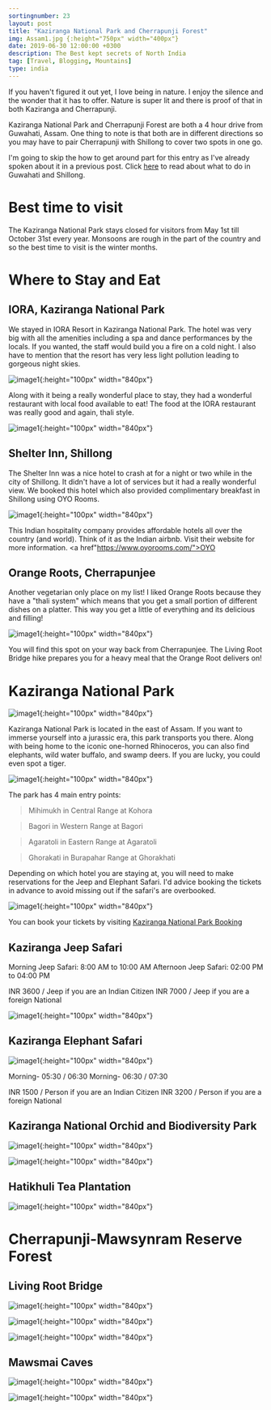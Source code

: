 ```yaml
---
sortingnumber: 23
layout: post
title: "Kaziranga National Park and Cherrapunji Forest"
img: Assam1.jpg {:height="750px" width="400px"}
date: 2019-06-30 12:00:00 +0300
description: The Best kept secrets of North India
tag: [Travel, Blogging, Mountains]
type: india
---
```


If you haven't figured it out yet, I love being in nature. I enjoy the silence and the wonder that it has to offer. Nature is super lit and there is proof of that in both Kaziranga and Cherrapunji.

Kaziranga National Park and Cherrapunji Forest are both a 4 hour drive from Guwahati, Assam. One thing to note is that both are in different directions so you may have to pair Cherrapunji with Shillong to cover two spots in one go.

I'm going to skip the how to get around part for this entry as I've already spoken about it in a previous post. Click <a href="https://theduckingtraveller.com/assam/">here</a> to read about what to do in Guwahati and Shillong.

# Best time to visit

The Kaziranga National Park stays closed for visitors from May 1st till October 31st every year. Monsoons are rough in the part of the country and so the best time to visit is the winter months.

# Where to Stay and Eat

## IORA, Kaziranga National Park

We stayed in IORA Resort in Kaziranga National Park. The hotel was very big with all the amenities including a spa and dance performances by the locals. If you wanted, the staff would build you a fire on a cold night. I also have to mention that the resort has very less light pollution leading to gorgeous night skies.

![image1]({{site.baseurl}}/assets/img/Assam/i27.jpg){:height="100px" width="840px"}

Along with it being a really wonderful place to stay, they had a wonderful restaurant with local food available to eat! The food at the IORA restaurant was really good and again, thali style.

![image1]({{site.baseurl}}/assets/img/Assam/f2.jpg){:height="100px" width="840px"}

## Shelter Inn, Shillong

The Shelter Inn was a nice hotel to crash at for a night or two while in the city of Shillong. It didn't have a lot of services but it had a really wonderful view. We booked this hotel which also provided complimentary breakfast in Shillong using OYO Rooms.

![image1]({{site.baseurl}}/assets/img/Assam/i3.jpg){:height="100px" width="840px"}

This Indian hospitality company provides affordable hotels all over the country (and world). Think of it as the Indian airbnb. Visit their website for more information. <a href"https://www.oyorooms.com/">OYO</a>

## Orange Roots, Cherrapunjee

Another vegetarian only place on my list! I liked Orange Roots because they have a "thali system" which means that you get a small portion of different dishes on a platter. This way you get a little of everything and its delicious and filling!

![image1]({{site.baseurl}}/assets/img/Assam/f3.jpg){:height="100px" width="840px"}

You will find this spot on your way back from Cherrapunjee. The Living Root Bridge hike prepares you for a heavy meal that the Orange Root delivers on!

# Kaziranga National Park

![image1]({{site.baseurl}}/assets/img/Assam/i14.jpg){:height="100px" width="840px"}


Kaziranga National Park is located in the east of Assam. If you want to immerse yourself into a jurassic era, this park transports you there. Along with being home to the iconic one-horned Rhinoceros, you can also find elephants, wild water buffalo, and swamp deers. If you are lucky, you could even spot a tiger.

![image1]({{site.baseurl}}/assets/img/Assam/i12.jpg){:height="100px" width="840px"}

The park has 4 main entry points:
> Mihimukh in Central Range at Kohora

> Bagori in Western Range at Bagori

> Agaratoli in Eastern Range at Agaratoli

> Ghorakati in Burapahar Range at Ghorakhati

Depending on which hotel you are staying at, you will need to make reservations for the Jeep and Elephant Safari. I'd advice booking the tickets in advance to avoid missing out if the safari's are overbooked.

![image1]({{site.baseurl}}/assets/img/Assam/z.jpg){:height="100px" width="840px"}

You can book your tickets by visiting <a href="http://www.kaziranganationalpark-india.com/online-kaziranga-safari-booking.html">Kaziranga National Park Booking</a>

## Kaziranga Jeep Safari


Morning Jeep Safari: 8:00 AM to 10:00 AM
Afternoon Jeep Safari: 02:00 PM to 04:00 PM

INR 3600 / Jeep if you are an Indian Citizen
INR 7000 / Jeep if you are a foreign National

![image1]({{site.baseurl}}/assets/img/Assam/i13.jpg){:height="100px" width="840px"}



## Kaziranga Elephant Safari

![image1]({{site.baseurl}}/assets/img/Assam/a.jpg){:height="100px" width="840px"}


Morning- 05:30 / 06:30
Morning- 06:30 / 07:30

INR 1500 / Person if you are an Indian Citizen
INR 3200 / Person if you are a foreign National

## Kaziranga National Orchid and Biodiversity Park

![image1]({{site.baseurl}}/assets/img/Assam/i17.jpg){:height="100px" width="840px"}

![image1]({{site.baseurl}}/assets/img/Assam/i18.jpg){:height="100px" width="840px"}


## Hatikhuli Tea Plantation

![image1]({{site.baseurl}}/assets/img/Assam/i16.jpg){:height="100px" width="840px"}


# Cherrapunji-Mawsynram Reserve Forest

## Living Root Bridge

![image1]({{site.baseurl}}/assets/img/Assam/i9.jpg){:height="100px" width="840px"}

![image1]({{site.baseurl}}/assets/img/Assam/b.jpg){:height="100px" width="840px"}

![image1]({{site.baseurl}}/assets/img/Assam/i11.jpg){:height="100px" width="840px"}



## Mawsmai Caves

![image1]({{site.baseurl}}/assets/img/Assam/i8.jpg){:height="100px" width="840px"}


![image1]({{site.baseurl}}/assets/img/Assam/i7.jpg){:height="100px" width="840px"}
